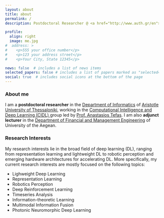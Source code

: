 ```yaml
---
layout: about
title: about
permalink: /
description: Postdoctoral Researcher @ <a href="http://www.auth.gr/en">Aristotle University of Thessaloniki, Greece</a> <br> Adjunct Lecturer @ <a href="https://www.aegean.gr">University of the Aegean, Greece</a>

profile:
  align: right
  image: me.jpg
#  address: >
#    <p>555 your office number</p>
#    <p>123 your address street</p>
#    <p>Your City, State 12345</p>

news: false  # includes a list of news items
selected_papers: false # includes a list of papers marked as "selected={true}"
social: true  # includes social icons at the bottom of the page
---
```


### About me

I am a **postdoctoral researcher** in the <a href="http://www.csd.auth.gr/en">Department of Informatics</a> of <a href="http://www.auth.gr/en">Aristotle University of Thessaloniki</a>, working in the <a href="https://cidl.csd.auth.gr/">Computational Intelligence and Deep Learning (CIDL) </a> group led by <a href="https://cidl.csd.auth.gr/anastasios-tefas/">Prof. Anastasios Tefas</a>. I am also **adjunct lecturer** in the <a href="http://www.fme.aegean.gr/">Department of Financial and Management Engineering</a> of <a ref="https://www.aegean.gr/">University of the Aegean</a>.


### Research Interests

My research interests lie in the broad field of deep learning (DL), ranging from representation learning and lightweight DL to robotic perception and emerging hardware architectures for accelerating DL. More specifically, my current research interests are mostly focused on the following topics:
- Lighweight Deep Learning
- Representation Learning
- Robotics Perception
- Deep Reinforcement Learning
- Timeseries Analysis
- Information-theoretic Learning
- Multimodal Information Fusion
- Photonic Neuromorphic Deep Learning


